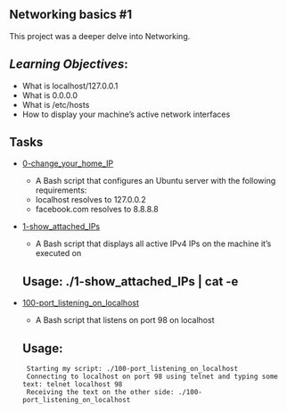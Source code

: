 ## **Networking basics #1**

 This project was a deeper delve into Networking.
 

 ## *Learning Objectives*:
 - What is localhost/127.0.0.1
 - What is 0.0.0.0
 - What is /etc/hosts
 - How to display your machine’s active network interfaces

 ## Tasks

 - [0-change_your_home_IP](https://github.com/bjeptum/alx-system_engineering-devops/blob/master/0x08-networking_basics_2/0-change_your_home_IP)

	* A Bash script that configures an Ubuntu server with the following requirements:
	* localhost resolves to 127.0.0.2
	* facebook.com resolves to 8.8.8.8
 - [1-show_attached_IPs](https://github.com/bjeptum/alx-system_engineering-devops/blob/master/0x08-networking_basics_2/1-show_attached_IPs)

	* A Bash script that displays all active IPv4 IPs on the machine it’s executed on
	## Usage: ./1-show_attached_IPs | cat -e

 - [100-port_listening_on_localhost](https://github.com/bjeptum/alx-system_engineering-devops/blob/master/0x08-networking_basics_2/100-port_listening_on_localhost)


	* A Bash script that listens on port 98 on localhost
	## Usage:
		Starting my script: ./100-port_listening_on_localhost
		Connecting to localhost on port 98 using telnet and typing some text: telnet localhost 98
		Receiving the text on the other side: ./100-port_listening_on_localhost
